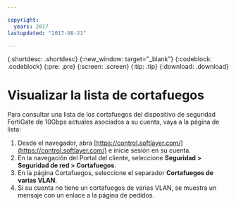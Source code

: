```yaml
---

copyright:
  years: 2017
lastupdated: "2017-08-21"

---
```


{:shortdesc: .shortdesc}
{:new_window: target="_blank"}
{:codeblock: .codeblock}
{:pre: .pre}
{:screen: .screen}
{:tip: .tip}
{:download: .download}

# Visualizar la lista de cortafuegos
Para consultar una lista de los cortafuegos del dispositivo de seguridad FortiGate de 10Gbps actuales asociados a su cuenta, vaya a la página de lista:

1. Desde el navegador, abra [https://control.softlayer.com/](https://control.softlayer.com/) e inicie sesión en su cuenta.
2. En la navegación del Portal del cliente, seleccione **Seguridad > Seguridad de red > Cortafuegos**.
3. En la página Cortafuegos, seleccione el separador **Cortafuegos de varias VLAN**. 
4. Si su cuenta no tiene un cortafuegos de varias VLAN, se muestra un mensaje con un enlace a la página de pedidos. 
